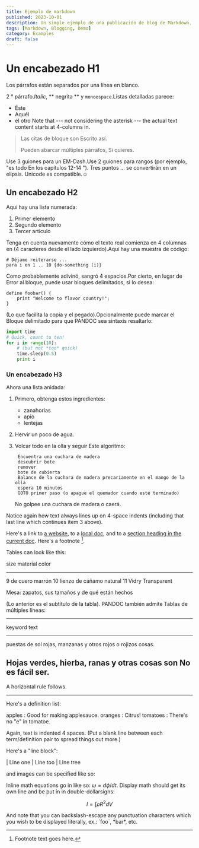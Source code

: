 ```yaml
---
title: Ejemplo de markdown
published: 2023-10-01
description: Un simple ejemplo de una publicación de blog de Markdown.
tags: [Markdown, Blogging, Demo]
category: Examples
draft: false
---
```


# Un encabezado H1

Los párrafos están separados por una línea en blanco.

2 ° párrafo._Italic_, ** negrita ** y `monoespace`.Listas detalladas
parece:

- Éste
- Aquél
- el otro
Note that --- not considering the asterisk --- the actual text
content starts at 4-columns in.

> Las citas de bloque son
> Escrito así.
>
> Pueden abarcar múltiples párrafos,
> Si quieres.

Use 3 guiones para un EM-Dash.Use 2 guiones para rangos (por ejemplo, "es todo
En los capítulos 12-14 "). Tres puntos ... se convertirán en un elipsis.
Unicode es compatible.☺

## Un encabezado H2
Aquí hay una lista numerada:

1. Primer elemento
2. Segundo elemento
3. Tercer artículo

Tenga en cuenta nuevamente cómo el texto real comienza en 4 columnas en (4 caracteres
desde el lado izquierdo).Aquí hay una muestra de código:

    # Déjame reiterarse ...
    para i en 1 .. 10 {do-something (i)}

Como probablemente adivinó, sangró 4 espacios.Por cierto, en lugar de
Error al bloque, puede usar bloques delimitados, si lo desea:

```
define foobar() {
    print "Welcome to flavor country!";
}
```

(Lo que facilita la copia y el pegado).Opcionalmente puede marcar el
Bloque delimitado para que PANDOC sea sintaxis resaltarlo:

```python
import time
# Quick, count to ten!
for i in range(10):
    # (but not *too* quick)
    time.sleep(0.5)
    print i
```

### Un encabezado H3

Ahora una lista anidada:

1. Primero, obtenga estos ingredientes:

    - zanahorias
    - apio
    - lentejas

2. Hervir un poco de agua.

3. Volcar todo en la olla y seguir
    Este algoritmo:

        Encuentra una cuchara de madera
        descubrir bote
        remover
        bote de cubierta
        Balance de la cuchara de madera precariamente en el mango de la olla
        espera 10 minutos
        GOTO primer paso (o apague el quemador cuando esté terminado)

    No golpee una cuchara de madera o caerá.

Notice again how text always lines up on 4-space indents (including
that last line which continues item 3 above).

Here's a link to [a website](http://foo.bar), to a [local
doc](local-doc.html), and to a [section heading in the current
doc](#an-h2-header). Here's a footnote [^1].

[^1]: Footnote text goes here.

Tables can look like this:

size material color

---

9 de cuero marrón
10 lienzo de cáñamo natural
11 Vidry Transparent

Mesa: zapatos, sus tamaños y de qué están hechos

(Lo anterior es el subtítulo de la tabla). PANDOC también admite
Tablas de múltiples líneas:

---

keyword text

---

puestas de sol rojas, manzanas y
otros rojos o rojizos
cosas.

Hojas verdes, hierba, ranas
y otras cosas son
No es fácil ser.
---

A horizontal rule follows.

---

Here's a definition list:

apples
: Good for making applesauce.
oranges
: Citrus!
tomatoes
: There's no "e" in tomatoe.

Again, text is indented 4 spaces. (Put a blank line between each
term/definition pair to spread things out more.)

Here's a "line block":

| Line one
| Line too
| Line tree

and images can be specified like so:

<!-- [//]: # (![example image]&#40;./demo-banner.png "An exemplary image"&#41;) -->

Inline math equations go in like so: $\omega = d\phi / dt$. Display
math should get its own line and be put in in double-dollarsigns:

$$I = \int \rho R^{2} dV$$

And note that you can backslash-escape any punctuation characters
which you wish to be displayed literally, ex.: \`foo\`, \*bar\*, etc.
